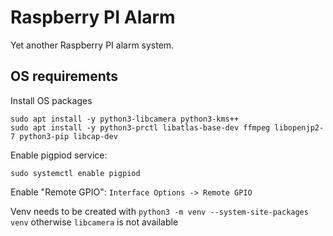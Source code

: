 # Raspberry PI Alarm

Yet another Raspberry PI alarm system. 

## OS requirements

Install OS packages

```
sudo apt install -y python3-libcamera python3-kms++
sudo apt install -y python3-prctl libatlas-base-dev ffmpeg libopenjp2-7 python3-pip libcap-dev
```

Enable pigpiod service:

```
sudo systemctl enable pigpiod
```

Enable "Remote GPIO": `Interface Options -> Remote GPIO`

Venv needs to be created with `python3 -m venv --system-site-packages venv` otherwise `libcamera` is not available
